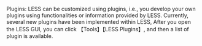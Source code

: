 Plugins:
LESS can be customized using plugins, i.e., you develop your own plugins using functionalities or information provided by LESS.
Currently, several new plugins have been implemented within LESS, After you open the LESS GUI, you can click 【Tools】【LESS Plugins】, and then a list of plugin is available.

